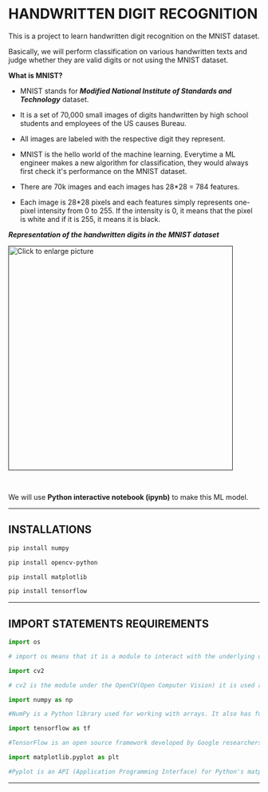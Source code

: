 # <b>HANDWRITTEN DIGIT RECOGNITION</b>

This is a project to learn handwritten digit recognition on the MNIST dataset.<br>

Basically, we will perform classification on various handwritten texts and judge whether they are valid digits or not using the MNIST dataset. <br>

**What is MNIST?** <br>

* MNIST stands for <b><i>Modified National Institute of Standards and Technology</i></b> dataset.

* It is a set of 70,000 small images of digits handwritten by high school students and employees of the US causes Bureau.

* All images are labeled with the respective digit they represent.

* MNIST is the hello world of the machine learning. Everytime a ML engineer makes a new algorithm for classification, they would always first check it's performance on the MNIST dataset.

* There are 70k images and each images has 28*28 = 784 features.

* Each image is 28*28 pixels and each features simply represents one-pixel intensity from 0 to 255. If the intensity is 0, it means that the pixel is white and if it is 255, it means it is black.

<b><i>Representation of the handwritten digits in the MNIST dataset</i></b>

<a href=""><img src="https://drive.google.com/uc?export=view&id=1nqkp7jTAuBsHGt-WFbzf0dnGwX6Bpdnu" 
style="width: 450px; max-width: 100%; height: auto" title="Click to enlarge picture"></a>

<br>

We will use **Python interactive notebook (ipynb)** to make this ML model. <br>

<hr>

## **INSTALLATIONS**

```sh
pip install numpy
```
```sh
pip install opencv-python
```
```sh
pip install matplotlib
```
```sh
pip install tensorflow
```
<hr>

## **IMPORT STATEMENTS REQUIREMENTS**

```python
import os

# import os means that it is a module to interact with the underlying operating system.
```

```python
import cv2

# cv2 is the module under the OpenCV(Open Computer Vision) it is used all sort of image and video analysis like: facial recognition, liscence plate reading, Optical character recognition etc..
```

```python
import numpy as np

#NumPy is a Python library used for working with arrays. It also has functions for working in domain of linear algebra, fourier transform, and matrices.
```

```python
import tensorflow as tf

#TensorFlow is an open source framework developed by Google researchers to run machine learning, deep learning and other statistical and predictive analytics workloads.
```

```python
import matplotlib.pyplot as plt

#Pyplot is an API (Application Programming Interface) for Python's matplotlib that effectively makes matplotlib a viable open source alternative to MATLAB. Matplotlib is a library for data visualization, typically in the form of plots, graphs and charts.
```
<hr>